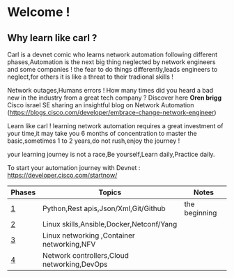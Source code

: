 # Welcome !

## Why learn like carl ? 
Carl is a devnet comic who learns network automation following different phases,Automation is the next big thing neglected by network engineers and some companies ! 
the fear to do things differently,leads engineers to neglect,for others it is like a threat to their tradional skills ! 

Network outages,Humans errors ! How many times did you heard a bad new in the industry from a great tech company ? Discover here **Oren brigg** Cisco israel SE sharing an insightful blog on Network Automation (https://blogs.cisco.com/developer/embrace-change-network-engineer) 

Learn like carl ! learning network automation requires a great investment of your time,it may take you 6 months of concentration to master the basic,sometimes 1 to 2 years,do not rush,enjoy the journey ! 

your learning journey is not a race,Be yourself,Learn daily,Practice daily.


To start your automation journey with Devnet : https://developer.cisco.com/startnow/


| Phases | Topics                       | Notes |
|-------|---------------------------------|-------------------|
| [1](phase1/README.md)  | Python,Rest apis,Json/Xml,Git/Github | the beginning 
| [2](phase1/README.md)  | Linux skills,Ansible,Docker,Netconf/Yang|
| [3](phase2/README.md)  | Linux networking ,Container networking,NFV |          |
| [4](phase2/README.md)  | Network controllers,Cloud networking,DevOps |          |


